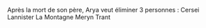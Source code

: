 Après la mort de son père, Arya veut éliminer 3 personnes :
Cersei Lannister
La Montagne
Meryn Trant
